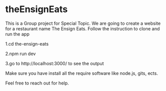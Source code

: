 # theEnsignEats
This is a Group project for Special Topic. We are going to create a website for a restaurant name The Ensign Eats.
Follow the instruction to clone and run the app

1.cd the-ensign-eats

2.npm run dev

3.go to http://localhost:3000/ to see the output

Make sure you have install all the require software like node.js, gits, ects.

Feel free to reach out for help.
